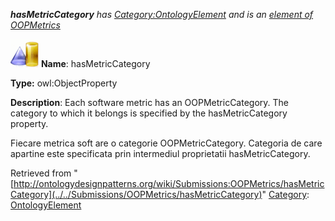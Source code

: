 ___hasMetricCategory__ has [Category:OntologyElement](../../Category/OntologyElement "Category:OntologyElement") and is an [element of](../../Property/ElementOf "Property:ElementOf") [OOPMetrics](../../Submissions/OOPMetrics "Submissions:OOPMetrics")_


  




[![ObjectProperty](../../images/thumb/c/c3/ObjectProperty.gif/45px-ObjectProperty.gif)](../../Image/ObjectProperty.gif "ObjectProperty")
__Name__: hasMetricCategory 


__Type:__ owl:ObjectProperty 


__Description__: Each software metric has an OOPMetricCategory. The category to which it belongs is specified by the hasMetricCategory property.


  



Fiecare metrica soft are o categorie OOPMetricCategory. Categoria de care apartine este specificata prin intermediul proprietatii hasMetricCategory. 





Retrieved from "[http://ontologydesignpatterns.org/wiki/Submissions:OOPMetrics/hasMetricCategory](../../Submissions/OOPMetrics/hasMetricCategory)"
 [Category](http://ontologydesignpatterns.org/wiki/Special:Categories "Special:Categories"): [OntologyElement](../../Category/OntologyElement "Category:OntologyElement")